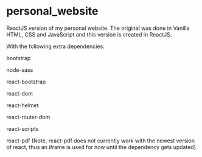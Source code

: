 # personal_website
ReactJS version of my personal website. The original was done in Vanilla HTML, CSS and JavaScript and this version is created in ReactJS. 

With the following extra dependencies:

bootstrap

node-sass

react-bootstrap

react-dom

react-helmet

react-router-dom

react-scripts

react-pdf (Note, react-pdf does not currently work with the newest version of react, thus an iframe is used for now until the dependency gets updated)
